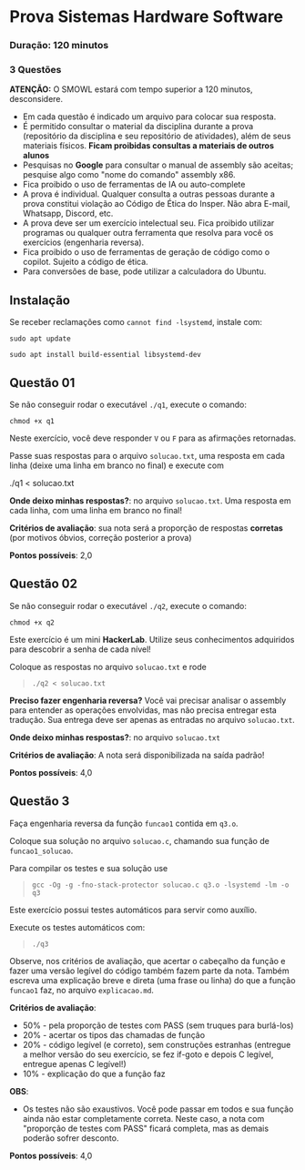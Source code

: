 # Prova Sistemas Hardware Software

<!-- markdown_py README.md > README.html -->
<!-- pandoc README.md -f markdown -t html -s -o README.html --metadata title="AI SisHard BCC 25-1" -->

### Duração: 120 minutos
### 3 Questões

**ATENÇÃO:** O SMOWL estará com tempo superior a 120 minutos, desconsidere.

* Em cada questão é indicado um arquivo para colocar sua resposta.
* É permitido consultar o material da disciplina durante a prova (repositório da disciplina e seu repositório de atividades), além de seus materiais físicos. **Ficam proibidas consultas a materiais de outros alunos**
* Pesquisas no **Google** para consultar o manual de assembly são aceitas; pesquise algo como "nome do comando" assembly x86.
* Fica proibido o uso de ferramentas de IA ou auto-complete
* A prova é individual. Qualquer consulta a outras pessoas durante a prova constitui violação ao Código de Ética do Insper. Não abra E-mail, Whatsapp, Discord, etc.
* A prova deve ser um exercício intelectual seu. Fica proibido utilizar programas ou qualquer outra ferramenta que resolva para você os exercícios (engenharia reversa).
* Fica proibido o uso de ferramentas de geração de código como o copilot. Sujeito a código de ética.
* Para conversões de base, pode utilizar a calculadora do Ubuntu.

## Instalação

Se receber reclamações como `cannot find -lsystemd`, instale com:

`sudo apt update`

`sudo apt install build-essential libsystemd-dev`

## Questão 01

Se não conseguir rodar o executável `./q1`, execute o comando:

`chmod +x q1`

Neste exercício, você deve responder `V` ou `F` para as afirmações retornadas.

Passe suas respostas para o arquivo `solucao.txt`, uma resposta em cada linha (deixe uma linha em branco no final) e execute com

./q1 < solucao.txt

**Onde deixo minhas respostas?**: no arquivo `solucao.txt`. Uma resposta em cada linha, com uma linha em branco no final!

**Critérios de avaliação**: sua nota será a proporção de respostas **corretas** (por motivos óbvios, correção posterior a prova)

**Pontos possíveis**: 2,0


## Questão 02

Se não conseguir rodar o executável `./q2`, execute o comando:

`chmod +x q2`

Este exercício é um mini **HackerLab**. Utilize seus conhecimentos adquiridos para descobrir a senha de cada nível!

Coloque as respostas no arquivo `solucao.txt` e rode

> `./q2 < solucao.txt`

**Preciso fazer engenharia reversa?** Você vai precisar analisar o assembly para entender as operações envolvidas, mas não precisa entregar esta tradução. Sua entrega deve ser apenas as entradas no arquivo `solucao.txt`.

**Onde deixo minhas respostas?**: no arquivo `solucao.txt`

**Critérios de avaliação**: A nota será disponibilizada na saída padrão!

**Pontos possíveis**: 4,0


## Questão 3

Faça engenharia reversa da função `funcao1` contida em `q3.o`.

Coloque sua solução no arquivo `solucao.c`, chamando sua função de `funcao1_solucao`.

Para compilar os testes e sua solução use

> `gcc -Og -g -fno-stack-protector solucao.c q3.o -lsystemd -lm -o q3`

Este exercício possui testes automáticos para servir como auxílio.

Execute os testes automáticos com:
> `./q3`

Observe, nos critérios de avaliação, que acertar o cabeçalho da função e fazer uma versão legível do código também fazem parte da nota. Também escreva uma explicação breve e direta (uma frase ou linha) do que a função `funcao1` faz, no arquivo `explicacao.md`.


**Critérios de avaliação**:

* 50% - pela proporção de testes com PASS (sem truques para burlá-los)
* 20% - acertar os tipos das chamadas de função
* 20% - código legível (e correto), sem construções estranhas (entregue a melhor versão do seu exercício, se fez if-goto e depois C legível, entregue apenas C legível!)
* 10% - explicação do que a função faz

**OBS**:

* Os testes não são exaustivos. Você pode passar em todos e sua função ainda não estar completamente correta. Neste caso, a nota com "proporção de testes com PASS" ficará completa, mas as demais poderão sofrer desconto.

**Pontos possíveis**: 4,0

